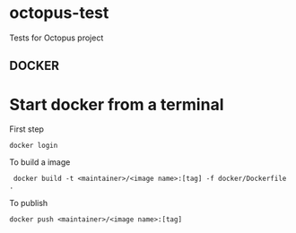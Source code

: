 # octopus-test
Tests for Octopus project

## DOCKER

# Start docker from a terminal

First step
```shell
docker login
```

To build a image
```shell
 docker build -t <maintainer>/<image name>:[tag] -f docker/Dockerfile .
```

To publish
```shell
docker push <maintainer>/<image name>:[tag]
```